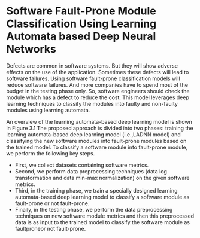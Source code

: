 # Software Fault-Prone Module Classification Using Learning Automata based Deep Neural Networks
Defects are common in software systems. But they will show adverse effects on the use of the application. Sometimes these defects will lead to software failures. Using software fault-prone classification models will reduce software failures. And more companies have to spend most of the budget in the testing phase only. So, software engineers should check the module which has a defect to reduce the cost. This model leverages deep learning techniques to classify the modules into faulty and non-faulty modules using learning automata.

An overview of the learning automata-based deep learning model is shown in Figure 3.1 The proposed approach is divided into two phases: training the learning automata-based deep learning model (i.e.,LADNN model) and classifying the new software modules into fault-prone modules based on the trained model. To classify a software module into fault-prone module, we perform the following key steps.
- First, we collect datasets containing software metrics.
- Second, we perform data preprocessing techniques (data log transformation and data min-max normalization) on the given software metrics.
- Third, in the training phase, we train a specially designed learning automata-based deep learning model to classify a software module as fault-prone or not fault-prone.
- Finally, in the testing phase, we perform the data preprocessing techniques on new software module metrics and then this preprocessed data is as input to the trained model to classify the software module as faultproneor not fault-prone.
